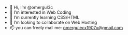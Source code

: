 - 👋 Hi, I’m @omergul3c
- 👀 I’m interested in Web Coding
- 🌱 I’m currently learning CSS/HTML
- 💞️ I’m looking to collaborate on Web Hosting
- 📫 you can freely mail me: omergulecx1907x@gmail.com

<!---
omergul3c/omergul3c is a ✨ special ✨ repository because its `README.md` (this file) appears on your GitHub profile.
You can click the Preview link to take a look at your changes.
--->
